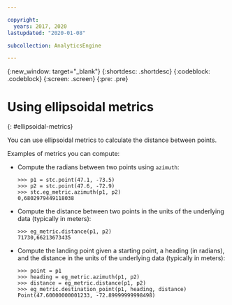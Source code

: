 ```yaml
---

copyright:
  years: 2017, 2020
lastupdated: "2020-01-08"

subcollection: AnalyticsEngine

---
```


<!-- Attribute definitions -->
{:new_window: target="_blank"}
{:shortdesc: .shortdesc}
{:codeblock: .codeblock}
{:screen: .screen}
{:pre: .pre}

# Using ellipsoidal metrics
{: #ellipsoidal-metrics}

You can use ellipsoidal metrics to calculate the distance between points.

Examples of metrics you can compute:

- Compute the radians between two points using `azimuth`:
    ```
    >>> p1 = stc.point(47.1, -73.5)
    >>> p2 = stc.point(47.6, -72.9)
    >>> stc.eg_metric.azimuth(p1, p2)
    0,6802979449118038
    ```
- Compute the distance between two points in the units of the underlying data (typically in meters):
    ```
    >>> eg_metric.distance(p1, p2)
    71730,66213673435
    ```
- Compute the landing point given a starting point, a heading (in radians), and the distance in the units of the underlying data (typically in meters):
    ```
    >>> point = p1
    >>> heading = eg_metric.azimuth(p1, p2)
    >>> distance = eg_metric.distance(p1, p2)
    >>> eg_metric.destination_point(p1, heading, distance)
    Point(47.60000000001233, -72.89999999998498)
    ```
